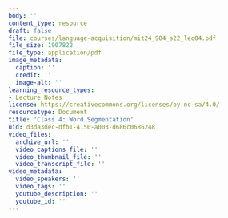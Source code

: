 ```yaml
---
body: ''
content_type: resource
draft: false
file: courses/language-acquisition/mit24_904_s22_lec04.pdf
file_size: 1907822
file_type: application/pdf
image_metadata:
  caption: ''
  credit: ''
  image-alt: ''
learning_resource_types:
- Lecture Notes
license: https://creativecommons.org/licenses/by-nc-sa/4.0/
resourcetype: Document
title: 'Class 4: Word Segmentation'
uid: d3da3dec-dfb1-4150-a003-d686c0686248
video_files:
  archive_url: ''
  video_captions_file: ''
  video_thumbnail_file: ''
  video_transcript_file: ''
video_metadata:
  video_speakers: ''
  video_tags: ''
  youtube_description: ''
  youtube_id: ''
---
```

